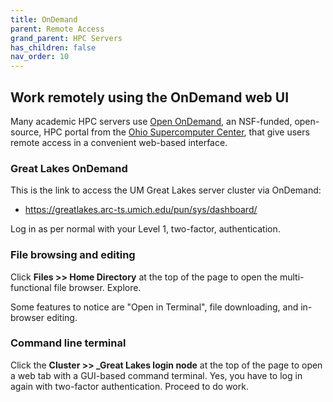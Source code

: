 ```yaml
---
title: OnDemand
parent: Remote Access
grand_parent: HPC Servers
has_children: false
nav_order: 10
---
```


## Work remotely using the OnDemand web UI

Many academic HPC servers use 
[Open OnDemand](https://openondemand.org/),
an NSF-funded, open-source, HPC portal from the 
[Ohio Supercomputer Center](https://www.osc.edu/), 
that give users remote access in a convenient web-based interface.

### Great Lakes OnDemand 

This is the link to access the UM Great Lakes server cluster
via OnDemand:

- <https://greatlakes.arc-ts.umich.edu/pun/sys/dashboard/>

Log in as per normal with your Level 1, two-factor, authentication.

### File browsing and editing

Click **Files >> Home Directory** at the top of the page to open the 
multi-functional file browser.  Explore. 

Some features to notice are "Open in Terminal", file downloading,
and in-browser editing.

### Command line terminal

Click the **Cluster >> _Great Lakes login node** at the top of the page 
to open a web tab with a GUI-based command terminal. Yes, you have
to log in again with two-factor authentication. Proceed to do work.
